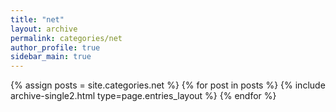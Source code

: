 ```yaml
---
title: "net"
layout: archive
permalink: categories/net
author_profile: true
sidebar_main: true
---
```



{% assign posts = site.categories.net %}
{% for post in posts %} {% include archive-single2.html type=page.entries_layout %} {% endfor %}
